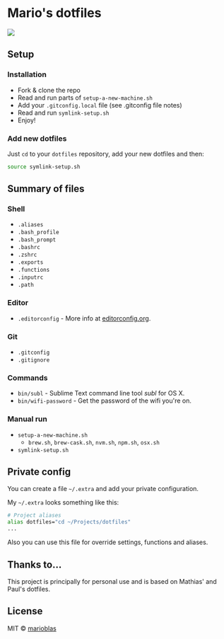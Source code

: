 # Mario's dotfiles

![](https://cloud.githubusercontent.com/assets/3719969/14580887/991cae9e-03d5-11e6-80b4-5f1d3911ee9f.png)

## Setup

### Installation
- Fork & clone the repo
- Read and run parts of `setup-a-new-machine.sh`
- Add your `.gitconfig.local` file (see .gitconfig file notes)
- Read and run `symlink-setup.sh`
- Enjoy!

### Add new dotfiles
Just `cd` to your `dotfiles` repository, add your new dotfiles and then:
```bash
source symlink-setup.sh
```

## Summary of files

### Shell
* `.aliases`
* `.bash_profile`
* `.bash_prompt`
* `.bashrc`
* `.zshrc`
* `.exports`
* `.functions`
* `.inputrc`
* `.path`

### Editor
* `.editorconfig` - More info at [editorconfig.org](http://editorconfig.org/).

### Git
* `.gitconfig`
* `.gitignore`

### Commands
* `bin/subl` - Sublime Text command line tool *subl* for OS X.
* `bin/wifi-password` - Get the password of the wifi you're on.

### Manual run
* `setup-a-new-machine.sh`
  * `brew.sh`, `brew-cask.sh`, `nvm.sh`, `npm.sh`, `osx.sh`
* `symlink-setup.sh`

## Private config
You can create a file `~/.extra` and add your private configuration.

My `~/.extra` looks something like this:
```bash
# Project aliases
alias dotfiles="cd ~/Projects/dotfiles"
...
```
Also you can use this file for override settings, functions and aliases.

## Thanks to...
This project is principally for personal use and is based on Mathias' and Paul's dotfiles.

## License
MIT © [marioblas](https://github.com/marioblas)
